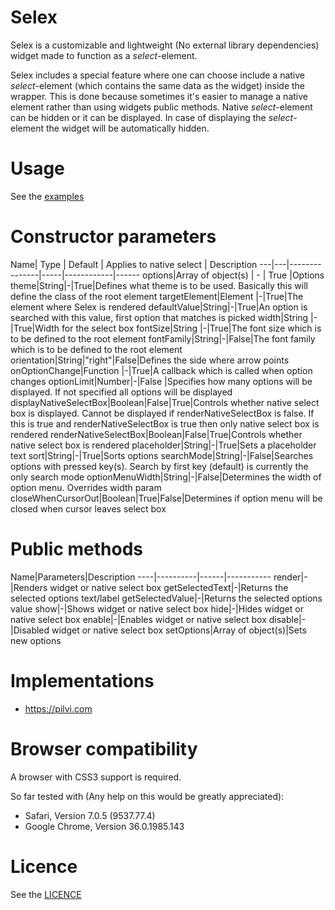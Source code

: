 Selex
===============
Selex is a customizable and lightweight (No external library dependencies) widget made to function as a <i>select</i>-element.

Selex includes a special feature where one can choose include a native <i>select</i>-element (which contains the same data as the widget) inside the wrapper. This is done because sometimes it's easier to manage a native element rather than using widgets public methods. Native <i>select</i>-element can be hidden or it can be displayed. In case of displaying the <i>select</i>-element the widget will be automatically hidden.

Usage
==============
See the <a href="https://github.com/janikoskela/Selex/tree/master/examples">examples</a>

Constructor parameters
===============
Name| Type | Default | Applies to native select | Description
---|---|---------------|-----|------------|------
options|Array of object(s) | - | True |Options
theme|String|-|True|Defines what theme is to be used. Basically this will define the class of the root element
targetElement|Element |-|True|The element where Selex is rendered
defaultValue|String|-|True|An option is searched with this value, first option that matches is picked
width|String |-|True|Width for the select box
fontSize|String |-|True|The font size which is to be defined to the root element
fontFamily|String|-|False|The font family which is to be defined to the root element
orientation|String|"right"|False|Defines the side where arrow points
onOptionChange|Function |-|True|A callback which is called when option changes
optionLimit|Number|-|False |Specifies how many options will be displayed. If not specified all options will be displayed
displayNativeSelectBox|Boolean|False|True|Controls whether native select box is displayed. Cannot be displayed if renderNativeSelectBox is false. If this is true and renderNativeSelectBox is true then only native select box is rendered
renderNativeSelectBox|Boolean|False|True|Controls whether native select box is rendered
placeholder|String|-|True|Sets a placeholder text
sort|String|-|True|Sorts options
searchMode|String|-|False|Searches options with pressed key(s). Search by first key (default) is currently the only search mode
optionMenuWidth|String|-|False|Determines the width of option menu. Overrides width param
closeWhenCursorOut|Boolean|True|False|Determines if option menu will be closed when cursor leaves select box

Public methods
===============
Name|Parameters|Description
----|----------|------|-----------
render|-|Renders widget or native select box
getSelectedText|-|Returns the selected options text/label
getSelectedValue|-|Returns the selected options value
show|-|Shows widget or native select box
hide|-|Hides widget or native select box
enable|-|Enables widget or native select box
disable|-|Disabled widget or native select box
setOptions|Array of object(s)|Sets new options

Implementations
=============
 - https://pilvi.com

Browser compatibility
==============
A browser with CSS3 support is required.

So far tested with (Any help on this would be greatly appreciated):
 - Safari, Version 7.0.5 (9537.77.4)
 - Google Chrome, Version 36.0.1985.143

Licence
=============
See the <a href="https://github.com/janikoskela/SimpleSelectBox/blob/master/LICENSE">LICENCE</a>
